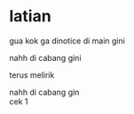 # latian

gua kok ga dinotice di main gini


nahh di cabang gini

terus melirik

nahh di cabang gin  
cek 1
